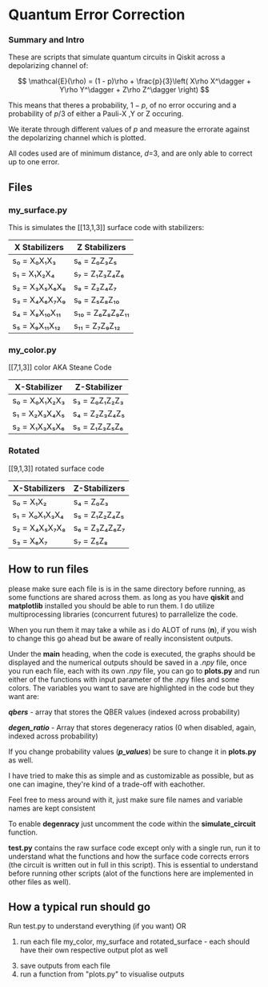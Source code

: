# Quantum Error Correction

### Summary and Intro

These are scripts that simulate quantum circuits in Qiskit across a depolarizing channel of:

$$
\mathcal{E}(\rho) = (1 - p)\rho + \frac{p}{3}\left( X\rho X^\dagger + Y\rho Y^\dagger + Z\rho Z^\dagger \right)
$$

This means that theres a probability, $1-p$, of no error occuring and a probability of $p/3$ of either a Pauli-X ,Y or Z occuring.

We iterate through different values of $p$ and measure the errorate against the depolarizing channel which is plotted.

All codes used are of minimum distance, $d$=3, and are only able to correct up to one error.

## Files

### my_surface.py

This is simulates the [[13,1,3]] surface code with stabilizers:


| X Stabilizers       | Z Stabilizers          |
| ------------------- | ---------------------- |
| s₀ = X₀X₁X₃     | s₆ = Z₀Z₃Z₅        |
| s₁ = X₁X₂X₄     | s₇ = Z₁Z₃Z₄Z₆     |
| s₂ = X₃X₅X₆X₈  | s₈ = Z₂Z₄Z₇        |
| s₃ = X₄X₆X₇X₉  | s₉ = Z₅Z₈Z₁₀      |
| s₄ = X₈X₁₀X₁₁ | s₁₀ = Z₆Z₈Z₉Z₁₁ |
| s₅ = X₉X₁₁X₁₂ | s₁₁ = Z₇Z₉Z₁₂    |

### my_color.py

[[7,1,3]] color AKA Steane Code


| X-Stabilizer       | Z-Stabilizer       |
| ------------------ | ------------------ |
| s₀ = X₀X₁X₂X₃ | s₃ = Z₀Z₁Z₂Z₃ |
| s₁ = X₂X₃X₄X₅ | s₄ = Z₂Z₃Z₄Z₅ |
| s₂ = X₁X₃X₅X₆ | s₅ = Z₁Z₃Z₅Z₆ |

### Rotated

[[9,1,3]] rotated surface code


| X-Stabilizers      | Z-Stabilizers      |
| ------------------ | ------------------ |
| s₀ = X₁X₂       | s₄ = Z₀Z₃       |
| s₁ = X₀X₁X₃X₄ | s₅ = Z₁Z₂Z₄Z₅ |
| s₂ = X₄X₅X₇X₈ | s₆ = Z₃Z₄Z₆Z₇ |
| s₃ = X₆X₇       | s₇ = Z₅Z₈       |

## How to run files

please make sure each file is is in the same directory before running, as some functions are shared across them. as long as you have **qiskit** and **matplotlib** installed you should be able to run them. I do utilize multiprocessing libraries (concurrent futures) to parrallelize the code.

When you run them it may take a while as i do ALOT of runs (**n**), if you wish to change this go ahead but be aware of really inconsistent outputs.

Under the **main** heading, when the code is executed, the graphs should be displayed and the numerical outputs should be saved in a *.npy* file, once you run each file, each with its own *.npy* file, you can go to **plots.py** and run either of the functions with input parameter of the .npy files and some colors. The variables you want to save are highlighted in the code but they want are:

***qbers*** - array that stores the QBER values (indexed across probability)

***degen_ratio*** - Array that stores degeneracy ratios (0 when disabled, again, indexed across probability)

If you change probability values (***p_values***) be sure to change it in **plots.py** as well.

I have tried to make this as simple and as customizable as possible, but as one can imagine, they're kind of a trade-off with eachother.

Feel free to mess around with it, just make sure file names and variable names are kept consistent

To enable **degenracy** just uncomment the code within the **simulate_circuit** function.

**test.py** contains the raw surface code except only with a single run, run it to understand what the functions and how the surface code corrects errors (the circuit is written out in full in this script). This is essential to understand before running other scripts (alot of the functions here are implemented in other files as well).

## How a typical run should go

Run test.py to understand everything (if you want) OR

1. run each file my_color, my_surface and rotated_surface - each should have their own respective output plot as well
3) save outputs from each file
4) run a function from "plots.py" to visualise outputs
